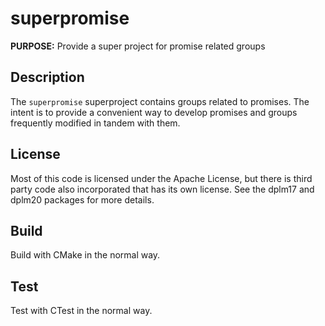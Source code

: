 # superpromise

**PURPOSE:** Provide a super project for promise related groups

## Description

The `superpromise` superproject contains groups related to promises. The intent
is to provide a convenient way to develop promises and groups frequently
modified in tandem with them.

## License

Most of this code is licensed under the Apache License, but there is third
party code also incorporated that has its own license. See the dplm17 and
dplm20 packages for more details.

## Build

Build with CMake in the normal way.

## Test

Test with CTest in the normal way.
